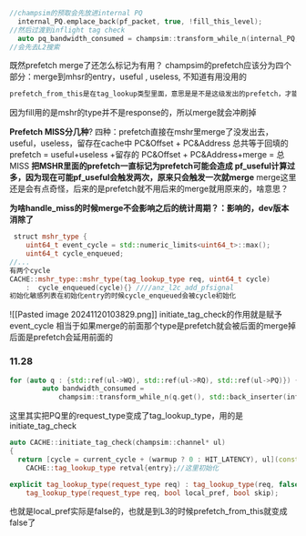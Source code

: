 ```C++
//champsim的预取会先放进internal PQ
  internal_PQ.emplace_back(pf_packet, true, !fill_this_level);
//然后过渡到inflight tag check
  auto pq_bandwidth_consumed = champsim::transform_while_n(internal_PQ, std::back_inserter(inflight_tag_check), tag_bw, can_translate, initiate_tag_check<false>());
//会先去L2搜索

```

既然prefetch merge了还怎么标记为有用？
champsim的prefetch应该分为四个部分：merge到mhsr的entry，useful , useless, 不知道有用没用的

```C++
prefetch_from_this是在tag_lookup类型里面，意思是是不是这级发出的prefetch，才能被标记为有用的等，暂时存疑
```
因为fill用的是mshr的type并不是response的，所以merge就会冲刷掉

**Prefetch MISS分几种**?
四种：prefetch直接在mshr里merge了没发出去，useful，useless，留存在cache中
PC&Offset  + PC&Address 总共等于回填的prefetch = useful+useless +留存的 
PC&Offset  + PC&Address+merge = 总MISS
**把MSHR里面的prefetch一直标记为prefetch可能会造成 pf_useful计算过多，因为现在可能pf_useful会触发两次，原来只会触发一次就merge**
merge这里还是会有点奇怪，后来的是prefetch就不用后来的merge就用原来的，啥意思？

**为啥handle_miss的时候merge不会影响之后的统计周期？：影响的，dev版本消除了**
```C++
 struct mshr_type {
    uint64_t event_cycle = std::numeric_limits<uint64_t>::max();
    uint64_t cycle_enqueued;
//...
有两个cycle 
CACHE::mshr_type::mshr_type(tag_lookup_type req, uint64_t cycle)
    :  cycle_enqueued(cycle){} ////anz_l2c_add_pfsignal
初始化敏感列表在初始化entry的时候cycle_enqueued会被cycle初始化
```
![[Pasted image 20241120103829.png]]
initiate_tag_check的作用就是赋予event_cycle
相当于如果merge的前面那个type是prefetch就会被后面的merge掉 后面是prefetch会延用前面的

### 11.28
```C++
for (auto q : {std::ref(ul->WQ), std::ref(ul->RQ), std::ref(ul->PQ)}) {
        auto bandwidth_consumed =
            champsim::transform_while_n(q.get(), std::back_inserter(inflight_tag_check), tag_bw, can_translate, initiate_tag_check<true>(ul));
```
这里其实把PQ里的request_type变成了tag_lookup_type，用的是initiate_tag_check
```C++
auto CACHE::initiate_tag_check(champsim::channel* ul)
{
  return [cycle = current_cycle + (warmup ? 0 : HIT_LATENCY), ul](const auto& entry) {
    CACHE::tag_lookup_type retval{entry};//这里初始化
```
```C++
explicit tag_lookup_type(request_type req) : tag_lookup_type(req, false, false) {}
    tag_lookup_type(request_type req, bool local_pref, bool skip);
```
也就是local_pref实际是false的，也就是到L3的时候prefetch_from_this就变成false了

